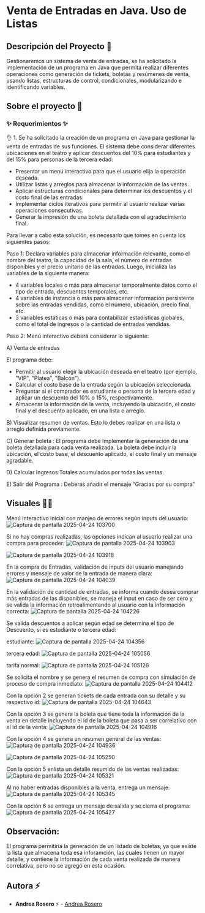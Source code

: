# Venta de Entradas en Java. Uso de Listas

## Descripción del Proyecto :scroll:

Gestionaremos un sistema de venta de entradas, se ha solicitado la implementación de un programa en Java que permita realizar diferentes operaciones como generación de tickets, boletas y resúmenes de venta, usando listas, estructuras de control, condicionales, modularizando e identificando variables.

## Sobre el proyecto 🚀

### ✨ Requerimientos ✨

👌 1. Se ha solicitado la creación de un programa en Java para gestionar la venta de entradas de sus funciones. El sistema debe considerar diferentes ubicaciones en el teatro y aplicar descuentos del 10% para estudiantes y del 15% para personas de la tercera edad:

- Presentar un menú interactivo para que el usuario elija la operación deseada.
- Utilizar listas y arreglos para almacenar la información de las ventas.
- Aplicar estructuras condicionales para determinar los descuentos y el costo final de las entradas.
- Implementar ciclos iterativos para permitir al usuario realizar varias operaciones consecutivas.
- Generar la impresión de una boleta detallada con el agradecimiento final.


Para llevar a cabo esta solución, es necesario que tomes en cuenta los siguientes pasos:

Paso 1: Declara variables para almacenar información relevante, como el nombre del teatro, la capacidad de la sala, el número de entradas disponibles y el precio unitario de las entradas. Luego, inicializa las variables de la siguiente manera:

- 4 variables locales o más para almacenar temporalmente datos como el tipo de entrada, descuentos temporales, etc.
- 4 variables de instancia o más para almacenar información persistente sobre las entradas vendidas, como el número, ubicación, precio final, etc.
- 3 variables estáticas o más para contabilizar estadísticas globales, como el total de ingresos o la cantidad de entradas vendidas.

Paso 2: Menú interactivo deberá considerar lo siguiente:

A)	Venta de entradas

El programa debe: 

- Permitir al usuario elegir la ubicación deseada en el teatro (por ejemplo, "VIP", "Platea", "Balcón").
- Calcular el costo base de la entrada según la ubicación seleccionada.
- Preguntar si el comprador es estudiante o persona de la tercera edad y aplicar un descuento del 10% o 15%, respectivamente.
- Almacenar la información de la venta, incluyendo la ubicación, el costo final y el descuento aplicado, en una lista o arreglo.
 
B)	Visualizar resumen de ventas. Esto lo debes realizar en una lista o arreglo definida previamente. 
  
C)	Generar boleta : El programa debe Implementar la generación de una boleta detallada para cada venta realizada. La boleta debe incluir la ubicación, el costo base, el descuento aplicado, el costo final y un mensaje agradable.

D)	 Calcular Ingresos Totales acumulados por todas las ventas. 
 
E)	Salir del Programa : Deberás añadir el mensaje “Gracias por su compra”


## Visuales :mage_woman:

Menú interactivo inicial con manjeo de errores según inputs del usuario:
![Captura de pantalla 2025-04-24 103700](https://github.com/user-attachments/assets/437dec87-dd4a-4aac-bb7c-197f8c9c6d26)

Si no hay compras realizadas, las opciones indican al usuario realizar una compra para proceder:
![Captura de pantalla 2025-04-24 103903](https://github.com/user-attachments/assets/15a996b8-2640-483d-999b-91c8a2b8371b)

![Captura de pantalla 2025-04-24 103918](https://github.com/user-attachments/assets/e9d61c35-9878-4a98-a6dd-d8b5d5c2bc62)

En la compra de Entradas, validación de inputs del usuario manejando errores y mensaje de valor de la entrada de manera clara: 
![Captura de pantalla 2025-04-24 104039](https://github.com/user-attachments/assets/34d2f72e-8c50-4298-8dcf-ba7454295eab)

En la validación de cantidad de entradas, se informa cuando desea comprar más entradas de las disponibles, se maneja el input en caso de ser cero y se valida la información retroalimentando al usuario con la información correcta:
![Captura de pantalla 2025-04-24 104226](https://github.com/user-attachments/assets/215d9bff-3530-4417-a323-0bef581bdbc9)

Se valida descuentos a aplicar según edad se determina el tipo de Descuento, si es estudiante o tercera edad:

estudiante:
![Captura de pantalla 2025-04-24 104356](https://github.com/user-attachments/assets/97ec0731-6652-4186-a5e4-41884a31a952)

tercera edad:
![Captura de pantalla 2025-04-24 105056](https://github.com/user-attachments/assets/bf1b71c9-63c6-46dc-819a-9975d9defd94)

tarifa normal:
![Captura de pantalla 2025-04-24 105126](https://github.com/user-attachments/assets/2e3d9e3f-2e63-43fc-8107-2a644f64a1fd)


Se solicita el nombre y se genera el resumen de compra con simulación de proceso de compra inmediato:
![Captura de pantalla 2025-04-24 104412](https://github.com/user-attachments/assets/bcf88164-87a7-4510-b172-c4e729e3a90e)

Con la opción 2 se generan tickets de cada entrada con su detalle y su respectivo id:
![Captura de pantalla 2025-04-24 104643](https://github.com/user-attachments/assets/1ec2a1e5-787d-489a-8a8f-d38ca60cfe51)

Con la opción 3 se genera la boleta que tiene toda la información de la venta en detalle incluyendo el id de la boleta que pasa a ser correlativo con el id de la venta:
![Captura de pantalla 2025-04-24 104916](https://github.com/user-attachments/assets/7fe8b4fb-0c13-44ae-a8de-5e3a90188880)

Con la opción 4 se genera un resumen general de las ventas:
![Captura de pantalla 2025-04-24 104936](https://github.com/user-attachments/assets/8e572d80-3eef-4cc4-bc43-b7428975cc63)

![Captura de pantalla 2025-04-24 105250](https://github.com/user-attachments/assets/cff5d22b-79a0-4a81-902e-f3b5d8e42edb)


Con la opción 5 enlista un detalle resumido de las ventas realizadas:
![Captura de pantalla 2025-04-24 105321](https://github.com/user-attachments/assets/1b253cc1-77f6-4076-ba55-ec9b0bf63e55)

Al no haber entradas disponibles a la venta, entrega un mensaje: 
![Captura de pantalla 2025-04-24 105345](https://github.com/user-attachments/assets/9944318b-7c95-4efc-b9e3-cdf63fab3fc6)

Con la opción 6 se entrega un mensaje de salida y se cierra el programa:
![Captura de pantalla 2025-04-24 105427](https://github.com/user-attachments/assets/e8cfaac8-ee7c-4653-9b9d-64f79a26c742)


## Observación:
El programa permitiría la generación de un listado de boletas, ya que existe la lista que almacena toda esa inforamción, las cuales tienen un mayor detalle, y contiene la información de cada venta realizada de manera correlativa, pero no se agregó en esta ocasión. 





## Autora ⚡ 

- **Andrea Rosero** ⚡  - [Andrea Rosero](https://github.com/andreaendigital)
